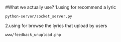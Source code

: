 #What we actually use?
1.using for recommend a lyric
```
python-server/socket_server.py
```
2.using for browse the lyrics that upload by users
```
www/feedback_unupload.php
```
